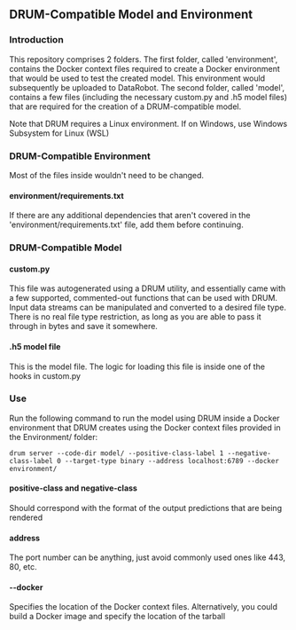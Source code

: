 ## DRUM-Compatible Model and Environment

### Introduction
This repository comprises 2 folders. The first folder, called 'environment', contains the Docker context files required to create a Docker environment that would be used to test the created model. This environment would subsequently be uploaded to DataRobot. The second folder, called 'model', contains a few files (including the necessary custom.py and .h5 model files) that are required for the creation of a DRUM-compatible model.

Note that DRUM requires a Linux environment. If on Windows, use Windows Subsystem for Linux (WSL)

### DRUM-Compatible Environment
Most of the files inside wouldn't need to be changed.

#### environment/requirements.txt
If there are any additional dependencies that aren't covered in the 'environment/requirements.txt' file, add them before continuing.

### DRUM-Compatible Model

#### custom.py
This file was autogenerated using a DRUM utility, and essentially came with a few supported, commented-out functions that can be used with DRUM. Input data streams can be manipulated and converted to a desired file type. There is no real file type restriction, as long as you are able to pass it through in bytes and save it somewhere.

#### .h5 model file
This is the model file. The logic for loading this file is inside one of the hooks in custom.py

### Use

Run the following command to run the model using DRUM inside a Docker environment that DRUM creates using the Docker context files provided in the Environment/ folder:

```drum server --code-dir model/ --positive-class-label 1 --negative-class-label 0 --target-type binary --address localhost:6789 --docker environment/```

#### positive-class and negative-class
Should correspond with the format of the output predictions that are being rendered

#### address
The port number can be anything, just avoid commonly used ones like 443, 80, etc.

#### --docker
Specifies the location of the Docker context files. Alternatively, you could build a Docker image and specify the location of the tarball
